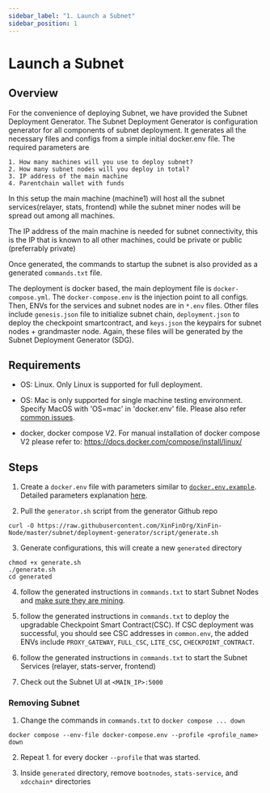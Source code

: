```yaml
---
sidebar_label: "1. Launch a Subnet"
sidebar_position: 1
---
```


# Launch a Subnet

## Overview
  For the convenience of deploying Subnet, we have provided the Subnet Deployment Generator. The Subnet Deployment Generator is configuration generator for all components of subnet deployment. It generates all the necessary files and configs from a simple initial docker.env file. The required parameters are 

    1. How many machines will you use to deploy subnet?
    2. How many subnet nodes will you deploy in total?
    3. IP address of the main machine
    4. Parentchain wallet with funds

  In this setup the main machine (machine1) will host all the subnet services(relayer, stats, frontend) while the subnet miner nodes will be spread out among all machines.
  
  The IP address of the main machine is needed for subnet connectivity, this is the IP that is known to all other machines, could be private or public (preferrably private)

  Once generated, the commands to startup the subnet is also provided as a generated `commands.txt` file.

  The deployment is docker based, the main deployment file is `docker-compose.yml`. The `docker-compose.env` is the injection point to all configs. Then, ENVs for the services and subnet nodes are in `*.env` files. Other files include `genesis.json` file to initialize subnet chain, `deployment.json` to deploy the checkpoint smartcontract, and `keys.json` the keypairs for subnet nodes + grandmaster node. Again, these files will be generated by the Subnet Deployment Generator (SDG).

## Requirements
  - OS: Linux. Only Linux is supported for full deployment. 

  - OS: Mac is only supported for single machine testing environment. Specify MacOS with 'OS=mac' in 'docker.env' file. Please also refer [common issues](./2_debug_guide.md#common-issues).
  
  - docker, docker compose V2. For manual installation of docker compose V2 please refer to: https://docs.docker.com/compose/install/linux/
  
## Steps
  1. Create a `docker.env` file with parameters similar to [`docker.env.example`](https://github.com/XinFinOrg/XinFin-Node/blob/master/subnet/deployment-generator/script/docker.env.example). Detailed parameters explanation [here](./3_configs_explanation.md).

  2. Pull the `generator.sh` script from the generator Github repo
  ```
  curl -O https://raw.githubusercontent.com/XinFinOrg/XinFin-Node/master/subnet/deployment-generator/script/generate.sh
  ```
  
  3. Generate configurations, this will create a new `generated` directory
  ```
  chmod +x generate.sh
  ./generate.sh
  cd generated
  ```

  4. follow the generated instructions in `commands.txt` to start Subnet Nodes and [make sure they are mining](./2_debug_guide.md#subnet-nodes).

  5. follow the generated instructions in `commands.txt` to deploy the upgradable Checkpoint Smart Contract(CSC). If CSC deployment was successful, you should see CSC addresses in `common.env`, the added ENVs include `PROXY_GATEWAY`, `FULL_CSC`, `LITE_CSC`, `CHECKPOINT_CONTRACT`.

  6. follow the generated instructions in `commands.txt` to start the Subnet Services (relayer, stats-server, frontend)

  7. Check out the Subnet UI at `<MAIN_IP>:5000`

### Removing Subnet
  1.  Change the commands in `commands.txt` to `docker compose ... down`
  ```
  docker compose --env-file docker-compose.env --profile <profile_name> down 
  ```

  2. Repeat 1. for every docker `--profile` that was started. 

  3. Inside `generated` directory, remove `bootnodes`, `stats-service`, and `xdcchain*` directories
